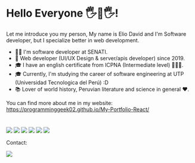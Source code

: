 # Hello Everyone 🖐🤖🖐!
Let me introduce you my person, My name is Elio David and I'm Software developer, but I specialize better in web development.

- 👨‍💻 I'm software developer at SENATI.
- 🔨 Web developer (UI/UX Design & server/apis developer) since 2019.
- 🎓 I have an english certificate from ICPNA (Intermediate level) 🙎🏻‍♂️.
- 🎓 Currently, I'm studying the career of software engineering at UTP (Universidad Tecnologica del Perú) :D
- 📚 Lover of world history, Peruvian literature and science in general ❤️.

You can find more about me in my website: https://programminggeek02.github.io/My-Portfolio-React/

#
<!-- 
<div align="center">
  <a href="https://github.com/ProgrammingGeek02">
  <img height="180em" src="https://github-readme-stats.vercel.app/api?username=ProgrammingGeek02&show_icons=true&theme=dark&include_all_commits=true&count_private=true"/>
  <img height="180em" src="https://github-readme-stats.vercel.app/api/top-langs/?username=ProgrammingGeek02&layout=compact&langs_count=7&theme=dark"/>
</div>
-->
#

[![](https://img.shields.io/badge/-HTML-orange?logo=html5&logoColor=white&style=flat)]()
[![](https://img.shields.io/badge/-CSS-blue?logo=css3&logoColor=white&style=flat)]()
[![](https://img.shields.io/badge/-JavaScript-yellow?logo=javascript&logoColor=white&style=flat)]()
[![](https://img.shields.io/badge/-ReactJs-61DAFB?logo=react&logoColor=white&style=flat)]()
[![](https://img.shields.io/badge/-NodeJs-white?logo=Node.js&logoColor=green&style=flat)]()
[![](https://img.shields.io/badge/-MongoDB-42EC54?logo=mongodb&logoColor=white&style=flat)]()

Contact:

[![](https://img.shields.io/badge/-Linkedin-0077B5?logo=linkedin&logoColor=white&style=flat)](https://www.linkedin.com/in/david-saavedra-1b395b203/)


